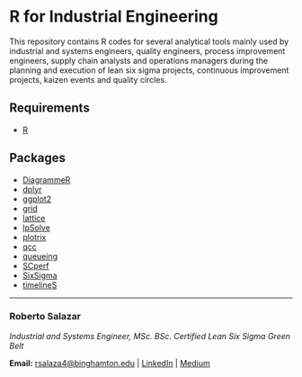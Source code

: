 # R for Industrial Engineering

This repository contains R codes for several analytical tools mainly used by industrial and systems engineers, quality engineers, process improvement engineers, supply chain analysts and operations managers during the planning and execution of lean six sigma projects, continuous improvement projects, kaizen events and quality circles.

## Requirements

* [R](https://www.r-project.org/)

## Packages

* [DiagrammeR](https://cran.r-project.org/web/packages/DiagrammeR/DiagrammeR.pdf)
* [dplyr](https://cran.r-project.org/web/packages/dplyr/dplyr.pdf)
* [ggplot2](https://cran.r-project.org/web/packages/ggplot2/ggplot2.pdf)
* [grid](https://stat.ethz.ch/R-manual/R-devel/library/grid/doc/grid.pdf)
* [lattice](https://cran.r-project.org/web/packages/lattice/lattice.pdf)
* [lpSolve](https://cran.r-project.org/web/packages/lpSolve/lpSolve.pdf)
* [plotrix](https://cran.r-project.org/web/packages/plotrix/plotrix.pdf)
* [qcc](https://cran.r-project.org/web/packages/qcc/qcc.pdf)
* [queueing](https://cran.r-project.org/web/packages/queueing/queueing.pdf)
* [SCperf](https://cran.r-project.org/web/packages/SCperf/SCperf.pdf)
* [SixSigma](https://cran.r-project.org/web/packages/SixSigma/SixSigma.pdf)
* [timelineS](https://cran.r-project.org/web/packages/timelineS/timelineS.pdf)

---

### Roberto Salazar

*Industrial and Systems Engineer, MSc. BSc.*
*Certified Lean Six Sigma Green Belt*

**Email:** rsalaza4@binghamton.edu | [LinkedIn](https://www.linkedin.com/in/roberto-salazar-reyna/) | [Medium](https://medium.com/@rsalaza4)

